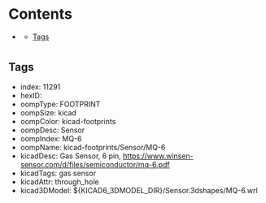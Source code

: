 



Contents
========

* [](#)
	* [Tags](#tags)

# 

## Tags

- index: 11291
- hexID: 
- oompType: FOOTPRINT
- oompSize: kicad
- oompColor: kicad-footprints
- oompDesc: Sensor
- oompIndex: MQ-6
- oompName: kicad-footprints/Sensor/MQ-6
- kicadDesc: Gas Sensor, 6 pin, https://www.winsen-sensor.com/d/files/semiconductor/mq-6.pdf
- kicadTags: gas sensor
- kicadAttr: through_hole
- kicad3DModel: ${KICAD6_3DMODEL_DIR}/Sensor.3dshapes/MQ-6.wrl
